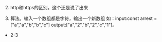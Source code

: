 2. http和https的区别。这个还是说了出来 

3. 算法。输入一个数组都是字符，输出一个新数组 
如：input:const arrest = ["a","a","b","b","c"] 
output:["a","2","b","2","c","1"]。 
 - 2-3